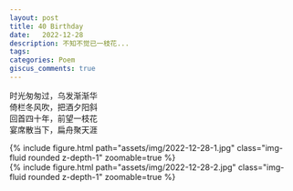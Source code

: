 ```yaml
---
layout: post
title: 40 Birthday
date:   2022-12-28
description: 不知不觉已一枝花...
tags:
categories: Poem
giscus_comments: true
---
```


时光匆匆过，乌发渐渐华  
倚栏冬风吹，把酒夕阳斜  
回首四十年，前望一枝花  
宴席散当下，扁舟聚天涯

<div class="row">
    <div class="col-sm-4 mt-3 mt-md-0">
        {% include figure.html path="assets/img/2022-12-28-1.jpg"  class="img-fluid rounded z-depth-1" zoomable=true %}
    </div>
    <div class="col-sm-4 mt-3 mt-md-0">
        {% include figure.html path="assets/img/2022-12-28-2.jpg"  class="img-fluid rounded z-depth-1" zoomable=true %}
    </div>
</div>
